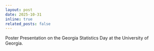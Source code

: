 ```yaml
---
layout: post
date: 2025-10-31
inline: true
related_posts: false
---
```


Poster Presentation on the Georgia Statistics Day at the University of Georgia.
